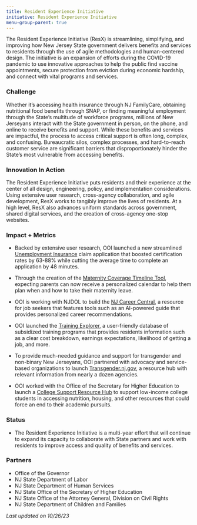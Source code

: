 ```yaml
---
title: Resident Experience Initiative
initiative: Resident Experience Initiative
menu-group-parent: true
---
```


The Resident Experience Initiative (ResX) is streamlining, simplifying, and improving how New Jersey State government delivers benefits and services to residents through the use of agile methodologies and human-centered design. The initiative is an expansion of efforts during the COVID-19 pandemic to use innovative approaches to help the public find vaccine appointments, secure protection from eviction during economic hardship, and connect with vital programs and services.

### Challenge

Whether it’s accessing health insurance through NJ FamilyCare, obtaining nutritional food benefits through SNAP, or finding meaningful employment through the State’s multitude of workforce programs, millions of New Jerseyans interact with the State government in person, on the phone, and online to receive benefits and support. While these benefits and services are impactful, the process to access critical support is often long, complex, and confusing. Bureaucratic silos, complex processes, and hard-to-reach customer service are significant barriers that disproportionately hinder the State’s most vulnerable from accessing benefits.

### Innovation In Action

The Resident Experience Initiative puts residents and their experience at the center of all design, engineering, policy, and implementation considerations. Using extensive user research, cross-agency collaboration, and agile development, ResX works to tangibly improve the lives of residents. At a high level, ResX also advances uniform standards across government, shared digital services, and the creation of cross-agency one-stop websites.

### Impact + Metrics

-   Backed by extensive user research, OOI launched a new streamlined [Unemployment Insurance](http://innovation.nj.gov) claim application that boosted certification rates by 63-88% while cutting the average time to complete an application by 48 minutes.
-   Through the creation of the [Maternity Coverage Timeline Tool](http://innovation.nj.gov), expecting parents can now receive a personalized calendar to help them plan when and how to take their maternity leave.
-   OOI is working with NJDOL to build the [NJ Career Central](http://innovation.nj.gov), a resource for job seekers that features tools such as an AI-powered guide that provides personalized career recommendations.
-   OOI launched the [Training Explorer](http://innovation.nj.gov), a user-friendly database of subsidized training programs that provides residents information such as a clear cost breakdown, earnings expectations, likelihood of getting a job, and more. 
-   To provide much-needed guidance and support for transgender and non-binary New Jerseyans, OOI partnered with advocacy and service-based organizations to launch [Transgender.nj.gov](http://innovation.nj.gov), a resource hub with relevant information from nearly a dozen agencies. 

-   OOI worked with the Office of the Secretary for Higher Education to launch a [College Support Resource Hub](http://innovation.nj.gov) to support low-income college students in accessing nutrition, housing, and other resources that could force an end to their academic pursuits.

### Status

-   The Resident Experience Initiative is a multi-year effort that will continue to expand its capacity to collaborate with State partners and work with residents to improve access and quality of benefits and services. 

### Partners

-   Office of the Governor
-   NJ State Department of Labor
-   NJ State Department of Human Services
-   NJ State Office of the Secretary of Higher Education
-   NJ State Office of the Attorney General, Division on Civil Rights
-   NJ State Department of Children and Families

*Last updated on 10/26/23*